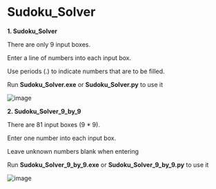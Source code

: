 # Sudoku_Solver
**1. Sudoku_Solver**

There are only 9 input boxes.

Enter a line of numbers into each input box.

Use periods (.) to indicate numbers that are to be filled.

Run **Sudoku_Solver.exe** or **Sudoku_Solver.py** to use it

![image](https://github.com/DoDDNDo/Sudoku_Solver/assets/147770740/8e22de5a-79d2-44a7-a1a2-77225b46b052)



**2. Sudoku_Solver_9_by_9**

There are 81 input boxes (9 * 9).

Enter one number into each input box.

Leave unknown numbers blank when entering

Run **Sudoku_Solver_9_by_9.exe** or **Sudoku_Solver_9_by_9.py** to use it

![image](https://github.com/DoDDNDo/Sudoku_Solver/assets/147770740/0a30aeaa-f944-4cca-8fd1-9ea3be06184d)

